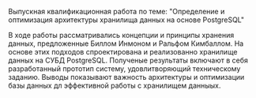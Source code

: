 Выпускная квалификационная работа по теме: "Определение и оптимизация архитектуры хранилища данных на основе PostgreSQL"

 В ходе работы рассматривались концепции и принципы хранения данных, предложенные Биллом Инмоном и Ральфом Кимбаллом. На основе этих подходов спроектирована и реализованно хранилище данных на СУБД PostgreSQL. 
 Полученые результаты включают в себя разработанный прототип систему, удовлитворяющий техническому заданию. 
 Выводы показывают важность архитектуры и оптимизации базы данных дл эффективной работы с хранилищем данныых. 
